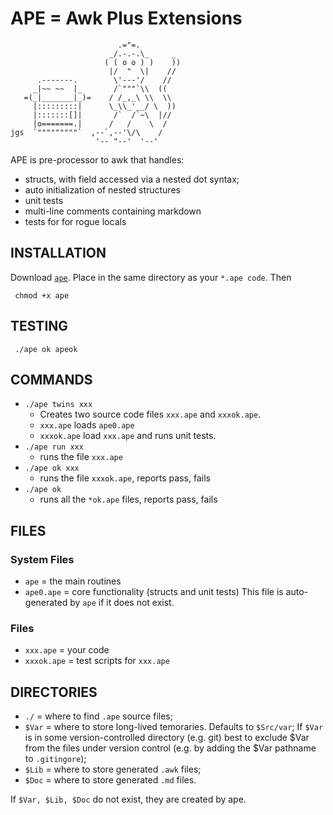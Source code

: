 # APE = Awk Plus Extensions

                            .="=.  
                          _/.-.-.\_     _  
                         ( ( o o ) )    ))  
                          |/  "  \|    //  
          .-------.        \'---'/    //  
         _|~~ ~~  |_       /`"""`\\  ((  
       =(_|_______|_)=    / /_,_\ \\  \\  
         |:::::::::|      \_\\_'__/ \  ))  
         |:::::::[]|       /`  /`~\  |//  
         |o=======.|      /   /    \  /  
    jgs  `"""""""""`  ,--`,--'\/\    /  
                       '-- "--'  '--'  

APE is  pre-processor to awk that handles:

- structs, with field accessed via a nested dot syntax;
- auto initialization of nested structures
- unit tests
- multi-line comments containing markdown
- tests for for rogue locals

## INSTALLATION

Download [`ape`](src/ape). Place in the same
directory as your `*.ape code`. Then

     chmod +x ape

## TESTING

     ./ape ok apeok

## COMMANDS

- `./ape twins xxx`  
    - Creates two source code files `xxx.ape` and `xxxok.ape`.
    - `xxx.ape` loads `ape0.ape`
    - `xxxok.ape` load `xxx.ape` and runs unit tests. 
- `./ape run xxx`
    - runs the  file `xxx.ape`
- `./ape ok xxx`
    - runs the  file `xxxok.ape`, reports pass, fails
- `./ape ok `
    - runs all  the `*ok.ape` files, reports pass, fails

## FILES

### System Files

- `ape`     = the main routines
- `ape0.ape` = core functionality (structs and unit tests)
  This file is auto-generated by `ape` if
   it does not exist.

### Files 

- `xxx.ape` = your code
- `xxxok.ape` = test scripts for `xxx.ape`

## DIRECTORIES

- `./` = where to find  `.ape` source files; 
- `$Var` = where to store long-lived temoraries. Defaults to `$Src/var`;
  If `$Var` is in some version-controlled directory
  (e.g. git) best to exclude $Var from the files under version control
  (e.g. by adding the $Var pathname to `.gitingore`);
- `$Lib` = where to store generated `.awk` files;
- `$Doc` = where to store generated `.md` files.

If `$Var, $Lib, $Doc`  do not exist, they  are created by ape.


